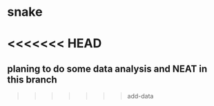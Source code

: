 # snake
<<<<<<< HEAD
=======

## planing to do some data analysis and NEAT in this branch
>>>>>>> add-data
